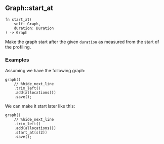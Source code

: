 ## Graph::start_at

```rhai
fn start_at(
    self: Graph,
    duration: Duration
) -> Graph
```

Make the graph start after the given `duration` as measured from the start of the profiling.

### Examples

Assuming we have the following graph:

```rhai,%run
graph()
    // %hide_next_line
    .trim_left()
    .add(allocations())
    .save();
```

We can make it start later like this:

```rhai,%run
graph()
    // %hide_next_line
    .trim_left()
    .add(allocations())
    .start_at(s(2))
    .save();
```
